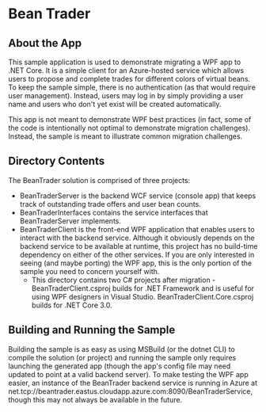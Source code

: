 # Bean Trader

## About the App

This sample application is used to demonstrate migrating a WPF app to .NET Core. It is a simple client for an Azure-hosted service which allows users to propose and complete trades for different colors of virtual beans. To keep the sample simple, there is no authentication (as that would require user management). Instead, users may log in by simply providing a user name and users who don't yet exist will be created automatically.

This app is not meant to demonstrate WPF best practices (in fact, some of the code is intentionally not optimal to demonstrate migration challenges). Instead, the sample is meant to illustrate common migration challenges.

## Directory Contents

The BeanTrader solution is comprised of three projects:

* BeanTraderServer is the backend WCF service (console app) that keeps track of outstanding trade offers and user bean counts.
* BeanTraderInterfaces contains the service interfaces that BeanTraderServer implements.
* BeanTraderClient is the front-end WPF application that enables users to interact with the backend service. Although it obviously depends on the backend service to be available at runtime, this project has no build-time dependency on either of the other services. If you are only interested in seeing (and maybe porting) the WPF app, this is the only portion of the sample you need to concern yourself with.
  * This directory contains two C# projects after migration - BeanTraderClient.csproj builds for .NET Framework and is useful for using WPF designers in Visual Studio. BeanTraderClient.Core.csproj builds for .NET Core 3.0.

## Building and Running the Sample

Building the sample is as easy as using MSBuild (or the dotnet CLI) to compile the solution (or project) and running the sample only requires launching the generated app (though the app's config file may need updated to point at a valid backend server). To make testing the WPF app easier, an instance of the BeanTrader backend service is running in Azure at net.tcp://beantrader.eastus.cloudapp.azure.com:8090/BeanTraderService, though this may not always be available in the future.
